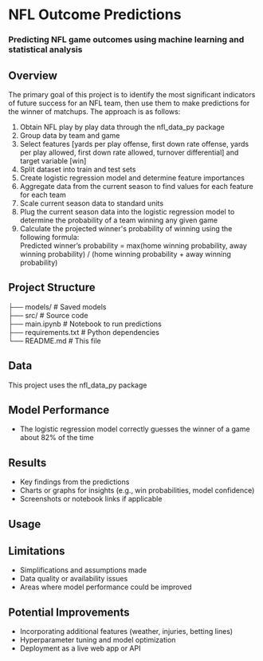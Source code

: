 #  NFL Outcome Predictions
###  Predicting NFL game outcomes using machine learning and statistical analysis

##  Overview
The primary goal of this project is to identify the most significant indicators of future success for an NFL team, then use them to make predictions for the winner of matchups. The approach is as follows:
1. Obtain NFL play by play data through the nfl_data_py package
2. Group data by team and game
3. Select features [yards per play offense, first down rate offense, yards per play allowed, first down rate allowed, turnover differential] and target variable [win]
4. Split dataset into train and test sets
5. Create logistic regression model and determine feature importances
6. Aggregate data from the current season to find values for each feature for each team
7. Scale current season data to standard units
8. Plug the current season data into the logistic regression model to determine the probability of a team winning any given game
9. Calculate the projected winner's probability of winning using the following formula:  
    Predicted winner’s probability = max(home winning probability, away winning probability) / (home winning probability + away winning probability)


##  Project Structure
├── models/ # Saved models  
├── src/ # Source code  
├── main.ipynb # Notebook to run predictions  
├── requirements.txt # Python dependencies  
└── README.md # This file  

##  Data
This project uses the nfl_data_py package

##  Model Performance
- The logistic regression model correctly guesses the winner of a game about 82% of the time

##  Results
- Key findings from the predictions
- Charts or graphs for insights (e.g., win probabilities, model confidence)
- Screenshots or notebook links if applicable

##  Usage

##  Limitations
- Simplifications and assumptions made
- Data quality or availability issues
- Areas where model performance could be improved

##  Potential Improvements
- Incorporating additional features (weather, injuries, betting lines)
- Hyperparameter tuning and model optimization
- Deployment as a live web app or API
